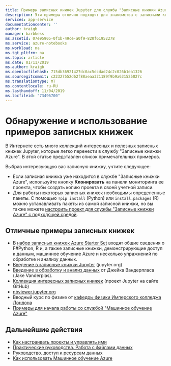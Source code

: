 ```yaml
---
title: Примеры записных книжек Jupyter для службы "Записные книжки Azure"
description: Эти примеры отлично подходят для знакомства с записными книжками Jupyter, работающими в бесплатных облачных службах "Записные книжки Azure".
services: app-service
documentationcenter: ''
author: kraigb
manager: barbkess
ms.assetid: 07e95905-0f1b-49ce-a0f9-820f61952278
ms.service: azure-notebooks
ms.workload: na
ms.tgt_pltfrm: na
ms.topic: article
ms.date: 01/11/2019
ms.author: kraigb
ms.openlocfilehash: 715db36921427dc0ac5dcdad24c2c026b1ea1326
ms.sourcegitcommit: c22327552d62f88aeaa321189f9b9a631525027c
ms.translationtype: MT
ms.contentlocale: ru-RU
ms.lasthandoff: 11/04/2019
ms.locfileid: "73496700"
---
```

# <a name="discover-and-use-sample-notebooks"></a>Обнаружение и использование примеров записных книжек

В Интернете есть много коллекций интересных и полезных записных книжек Jupyter, которые легко перенести в службу "Записные книжки Azure". В этой статье представлен список примечательных примеров.

Выбрав интересующую вас записную книжку, учтите следующее:

- Если записная книжка уже находится в службе "Записные книжки Azure", используйте кнопку **Клонировать** на панели мониторинга ее проекта, чтобы создать копию проекта в своей учетной записи.
- Для работы некоторых записных книжек необходимы определенные пакеты. С помощью `!pip install` (Python) или `install.packages` (R) можно устанавливать пакеты из самой записной книжки, но вы также можете [настроить проект для службы "Записные книжки Azure" с подходящей средой](configure-manage-azure-notebooks-projects.md).

## <a name="great-sample-notebooks"></a>Отличные примеры записных книжек

- В [набор записных книжек Azure Starter Set](https://notebooks.azure.com/#sample-redirect) входят общие сведения о F#Python, R и, а также записные книжки, демонстрирующие доступ к данным, машинное обучение Azure и несколько упражнений по обработке и анализу данных.
- [Введение в записные книжки Jupyter](https://nbviewer.jupyter.org/github/jupyter/notebook/blob/master/docs/source/examples/Notebook/Notebook%20Basics.ipynb) (jupyter.org)
- [Введение в обработку и анализ данных](https://github.com/jakevdp/PythonDataScienceHandbook/tree/master/notebooks) от Джейка Вандерпласа (Jake Vanderplas).
- [Коллекция интересных записных книжек](https://github.com/ipython/ipython/wiki/A-gallery-of-interesting-IPython-Notebooks) (проект Jupyter на сайте GitHub)
- [nbviewer.jupyter.org](https://nbviewer.jupyter.org)
- Вводный курс по физике от [кафедры физики Имперского колледжа Лондона](https://notebooks.azure.com/cvanbreu/libraries)
- [Примеры для начала работы со службой "Машинное обучение Azure"](https://notebooks.azure.com/azureml/projects/azureml-getting-started)

## <a name="next-steps"></a>Дальнейшие действия  

- [Как настраивать проекты и управлять ими](configure-manage-azure-notebooks-projects.md)
- [Практические руководства. Работа с файлами данных](work-with-project-data-files.md)
- [Руководство. доступ к ресурсам данных](access-data-resources-jupyter-notebooks.md)
- [Как использовать Машинное обучение Azure](use-machine-learning-services-jupyter-notebooks.md)

